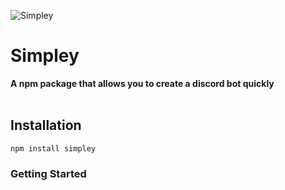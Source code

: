 ![Simpley](https://cdn.discordapp.com/attachments/884404223314366499/884794578287349830/simply_logo.png "Simpley")

# Simpley
**A npm package that allows you to create a discord bot quickly** <br/>
<br>
 

## Installation
```
npm install simpley
```


### Getting Started